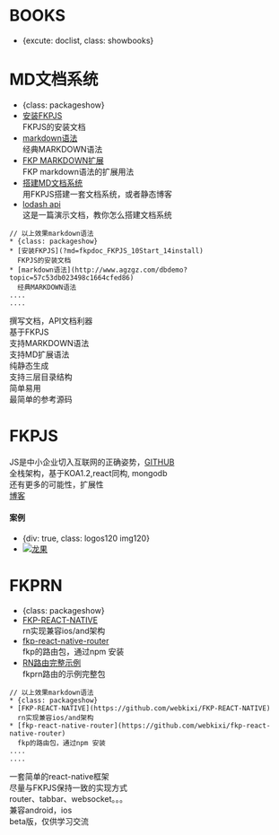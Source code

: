 # BOOKS  
* {excute: doclist, class: showbooks}  

# MD文档系统   
* {class: packageshow}   
* [安装FKPJS](?md=fkpdoc_FKPJS_10Start_14install)   
  FKPJS的安装文档  
* [markdown语法](http://www.agzgz.com/dbdemo?topic=57c53db023498c1664cfed86)   
  经典MARKDOWN语法  
* [FKP MARKDOWN扩展](http://www.agzgz.com/dbdemo?topic=57c5615b23498c1664cfed87)   
  FKP markdown语法的扩展用法  
* [搭建MD文档系统](http://www.agzgz.com/demoindex?md=._Demo_fordoc)   
  用FKPJS搭建一套文档系统，或者静态博客  
* [lodash api](http://www.agzgz.com/docslodash)   
  这是一篇演示文档，教你怎么搭建文档系统   

```
// 以上效果markdown语法  
* {class: packageshow}   
* [安装FKPJS](?md=fkpdoc_FKPJS_10Start_14install)   
  FKPJS的安装文档  
* [markdown语法](http://www.agzgz.com/dbdemo?topic=57c53db023498c1664cfed86)   
  经典MARKDOWN语法  
....
....
```  
撰写文档，API文档利器   
基于FKPJS  
支持MARKDOWN语法   
支持MD扩展语法  
纯静态生成    
支持三层目录结构   
简单易用  
最简单的参考源码  

# FKPJS
JS是中小企业切入互联网的正确姿势，[GITHUB](https://github.com/webkixi/FKP-REST)    
全栈架构，基于KOA1.2,react同构, mongodb    
还有更多的可能性，扩展性   
[博客](/dbdemo)  

#### 案例
* {div: true, class: logos120 img120}
* [![龙果](/images/demo/roncoo.png)](http://www.roncoo.com/)   


# FKPRN  
* {class: packageshow}  
* [FKP-REACT-NATIVE](https://github.com/webkixi/FKP-REACT-NATIVE)  
  rn实现兼容ios/and架构   
* [fkp-react-native-router](https://github.com/webkixi/fkp-react-native-router)  
  fkp的路由包，通过npm 安装  
* [RN路由完整示例](https://github.com/webkixi/fkp-demo-rn_router)  
  fkprn路由的示例完整包

```
// 以上效果markdown语法
* {class: packageshow}  
* [FKP-REACT-NATIVE](https://github.com/webkixi/FKP-REACT-NATIVE)  
  rn实现兼容ios/and架构   
* [fkp-react-native-router](https://github.com/webkixi/fkp-react-native-router)  
  fkp的路由包，通过npm 安装
....
....
```
一套简单的react-native框架  
尽量与FKPJS保持一致的实现方式    
router、tabbar、websocket。。。    
兼容android，ios      
beta版，仅供学习交流   
